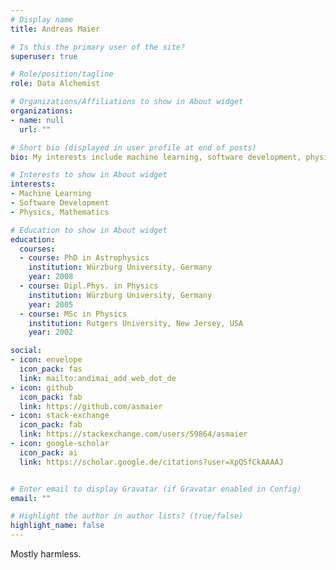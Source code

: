 ```yaml
---
# Display name
title: Andreas Maier

# Is this the primary user of the site?
superuser: true

# Role/position/tagline
role: Data Alchemist

# Organizations/Affiliations to show in About widget
organizations:
- name: null
  url: ""

# Short bio (displayed in user profile at end of posts)
bio: My interests include machine learning, software development, physics and mathematics

# Interests to show in About widget
interests:
- Machine Learning
- Software Development
- Physics, Mathematics

# Education to show in About widget
education:
  courses:
  - course: PhD in Astrophysics
    institution: Würzburg University, Germany    
    year: 2008
  - course: Dipl.Phys. in Physics
    institution: Würzburg University, Germany
    year: 2005
  - course: MSc in Physics
    institution: Rutgers University, New Jersey, USA
    year: 2002

social:
- icon: envelope
  icon_pack: fas
  link: mailto:andimai_add_web_dot_de
- icon: github
  icon_pack: fab
  link: https://github.com/asmaier
- icon: stack-exchange
  icon_pack: fab
  link: https://stackexchange.com/users/59864/asmaier
- icon: google-scholar
  icon_pack: ai
  link: https://scholar.google.de/citations?user=XpQSfCkAAAAJ


# Enter email to display Gravatar (if Gravatar enabled in Config)
email: ""

# Highlight the author in author lists? (true/false)
highlight_name: false
---
```


Mostly harmless.
